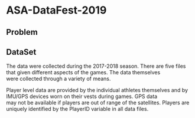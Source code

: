 # ASA-DataFest-2019

## Problem

## DataSet
The data were collected during the 2017-2018 season. There are five files that given different aspects of the games. The data themselves  
were collected through a variety of means.  
  
Player level data are provided by the individual athletes themselves and by IMU/GPS devices worn on their vests during games. GPS data  
may not be available if players are out of range of the satellites. Players are uniquely identified by the PlayerID variable in all data files.

##
